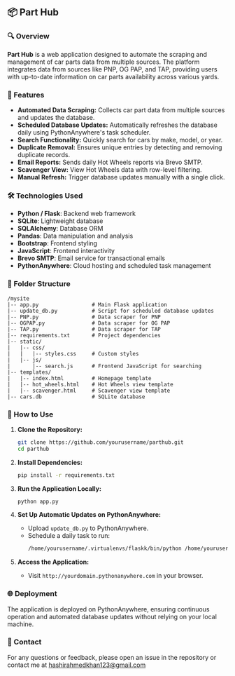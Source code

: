 ## 📦 Part Hub

### 🔍 Overview
**Part Hub** is a web application designed to automate the scraping and management of car parts data from multiple sources. The platform integrates data from sources like PNP, OG PAP, and TAP, providing users with up-to-date information on car parts availability across various yards.

### 🚀 Features
- **Automated Data Scraping:** Collects car part data from multiple sources and updates the database.
- **Scheduled Database Updates:** Automatically refreshes the database daily using PythonAnywhere's task scheduler.
- **Search Functionality:** Quickly search for cars by make, model, or year.
- **Duplicate Removal:** Ensures unique entries by detecting and removing duplicate records.
- **Email Reports:** Sends daily Hot Wheels reports via Brevo SMTP.
- **Scavenger View:** View Hot Wheels data with row-level filtering.
- **Manual Refresh:** Trigger database updates manually with a single click.

### 🛠️ Technologies Used
- **Python / Flask**: Backend web framework
- **SQLite**: Lightweight database
- **SQLAlchemy**: Database ORM
- **Pandas**: Data manipulation and analysis
- **Bootstrap**: Frontend styling
- **JavaScript**: Frontend interactivity
- **Brevo SMTP**: Email service for transactional emails
- **PythonAnywhere**: Cloud hosting and scheduled task management

### 📂 Folder Structure
```
/mysite
|-- app.py                 # Main Flask application
|-- update_db.py           # Script for scheduled database updates
|-- PNP.py                 # Data scraper for PNP
|-- OGPAP.py               # Data scraper for OG PAP
|-- TAP.py                 # Data scraper for TAP
|-- requirements.txt       # Project dependencies
|-- static/
|   |-- css/
|   |   |-- styles.css     # Custom styles
|   |-- js/
|       |-- search.js      # Frontend JavaScript for searching
|-- templates/
|   |-- index.html         # Homepage template
|   |-- hot_wheels.html    # Hot Wheels view template
|   |-- scavenger.html     # Scavenger view template
|-- cars.db                # SQLite database
```

### 📝 How to Use
1. **Clone the Repository:**
   ```bash
   git clone https://github.com/yourusername/parthub.git
   cd parthub
   ```

2. **Install Dependencies:**
   ```bash
   pip install -r requirements.txt
   ```

3. **Run the Application Locally:**
   ```bash
   python app.py
   ```

4. **Set Up Automatic Updates on PythonAnywhere:**
   - Upload `update_db.py` to PythonAnywhere.
   - Schedule a daily task to run:
     ```bash
     /home/yourusername/.virtualenvs/flaskk/bin/python /home/yourusername/mysite/update_db.py
     ```

5. **Access the Application:**
   - Visit `http://yourdomain.pythonanywhere.com` in your browser.

### 🌐 Deployment
The application is deployed on PythonAnywhere, ensuring continuous operation and automated database updates without relying on your local machine.

### 📧 Contact
For any questions or feedback, please open an issue in the repository or contact me at hashirahmedkhan123@gmail.com
